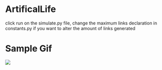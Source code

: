 # ArtificalLife
click run on the simulate.py file, change the maximum links declaration in constants.py if you want to alter the amount of links generated

# Sample Gif
![]([https://github.com/Your_Repository_Name/Your_GIF_Name.gif](https://github.com/Dylan920424/ArtificalLife/blob/snake/kinematicLinks.gif))
